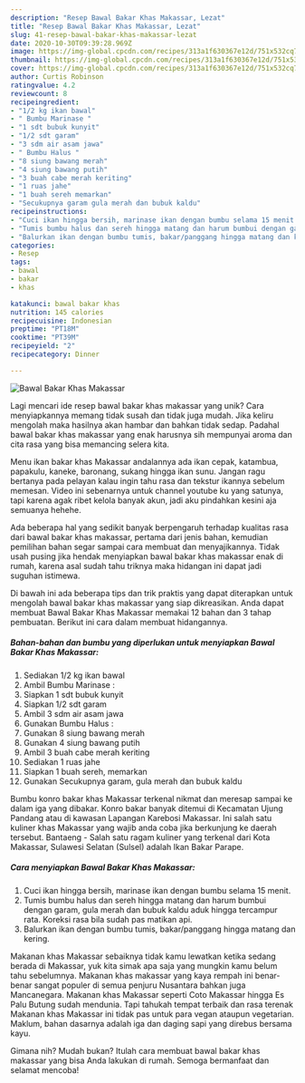 ```yaml
---
description: "Resep Bawal Bakar Khas Makassar, Lezat"
title: "Resep Bawal Bakar Khas Makassar, Lezat"
slug: 41-resep-bawal-bakar-khas-makassar-lezat
date: 2020-10-30T09:39:28.969Z
image: https://img-global.cpcdn.com/recipes/313a1f630367e12d/751x532cq70/bawal-bakar-khas-makassar-foto-resep-utama.jpg
thumbnail: https://img-global.cpcdn.com/recipes/313a1f630367e12d/751x532cq70/bawal-bakar-khas-makassar-foto-resep-utama.jpg
cover: https://img-global.cpcdn.com/recipes/313a1f630367e12d/751x532cq70/bawal-bakar-khas-makassar-foto-resep-utama.jpg
author: Curtis Robinson
ratingvalue: 4.2
reviewcount: 8
recipeingredient:
- "1/2 kg ikan bawal"
- " Bumbu Marinase "
- "1 sdt bubuk kunyit"
- "1/2 sdt garam"
- "3 sdm air asam jawa"
- " Bumbu Halus "
- "8 siung bawang merah"
- "4 siung bawang putih"
- "3 buah cabe merah keriting"
- "1 ruas jahe"
- "1 buah sereh memarkan"
- "Secukupnya garam gula merah dan bubuk kaldu"
recipeinstructions:
- "Cuci ikan hingga bersih, marinase ikan dengan bumbu selama 15 menit."
- "Tumis bumbu halus dan sereh hingga matang dan harum bumbui dengan garam, gula merah dan bubuk kaldu aduk hingga tercampur rata. Koreksi rasa bila sudah pas matikan api."
- "Balurkan ikan dengan bumbu tumis, bakar/panggang hingga matang dan kering."
categories:
- Resep
tags:
- bawal
- bakar
- khas

katakunci: bawal bakar khas 
nutrition: 145 calories
recipecuisine: Indonesian
preptime: "PT18M"
cooktime: "PT39M"
recipeyield: "2"
recipecategory: Dinner

---
```



![Bawal Bakar Khas Makassar](https://img-global.cpcdn.com/recipes/313a1f630367e12d/751x532cq70/bawal-bakar-khas-makassar-foto-resep-utama.jpg)

Lagi mencari ide resep bawal bakar khas makassar yang unik? Cara menyiapkannya memang tidak susah dan tidak juga mudah. Jika keliru mengolah maka hasilnya akan hambar dan bahkan tidak sedap. Padahal bawal bakar khas makassar yang enak harusnya sih mempunyai aroma dan cita rasa yang bisa memancing selera kita.

Menu ikan bakar khas Makassar andalannya ada ikan cepak, katambua, papakulu, kaneke, baronang, sukang hingga ikan sunu. Jangan ragu bertanya pada pelayan kalau ingin tahu rasa dan tekstur ikannya sebelum memesan. Video ini sebenarnya untuk channel youtube ku yang satunya, tapi karena agak ribet kelola banyak akun, jadi aku pindahkan kesini aja semuanya hehehe.

Ada beberapa hal yang sedikit banyak berpengaruh terhadap kualitas rasa dari bawal bakar khas makassar, pertama dari jenis bahan, kemudian pemilihan bahan segar sampai cara membuat dan menyajikannya. Tidak usah pusing jika hendak menyiapkan bawal bakar khas makassar enak di rumah, karena asal sudah tahu triknya maka hidangan ini dapat jadi suguhan istimewa.


Di bawah ini ada beberapa tips dan trik praktis yang dapat diterapkan untuk mengolah bawal bakar khas makassar yang siap dikreasikan. Anda dapat membuat Bawal Bakar Khas Makassar memakai 12 bahan dan 3 tahap pembuatan. Berikut ini cara dalam membuat hidangannya.

<!--inarticleads1-->

##### Bahan-bahan dan bumbu yang diperlukan untuk menyiapkan Bawal Bakar Khas Makassar:

1. Sediakan 1/2 kg ikan bawal
1. Ambil  Bumbu Marinase :
1. Siapkan 1 sdt bubuk kunyit
1. Siapkan 1/2 sdt garam
1. Ambil 3 sdm air asam jawa
1. Gunakan  Bumbu Halus :
1. Gunakan 8 siung bawang merah
1. Gunakan 4 siung bawang putih
1. Ambil 3 buah cabe merah keriting
1. Sediakan 1 ruas jahe
1. Siapkan 1 buah sereh, memarkan
1. Gunakan Secukupnya garam, gula merah dan bubuk kaldu


Bumbu konro bakar khas Makassar terkenal nikmat dan meresap sampai ke dalam iga yang dibakar. Konro bakar banyak ditemui di Kecamatan Ujung Pandang atau di kawasan Lapangan Karebosi Makassar. Ini salah satu kuliner khas Makassar yang wajib anda coba jika berkunjung ke daerah tersebut. Bantaeng - Salah satu ragam kuliner yang terkenal dari Kota Makassar, Sulawesi Selatan (Sulsel) adalah Ikan Bakar Parape. 

<!--inarticleads2-->

##### Cara menyiapkan Bawal Bakar Khas Makassar:

1. Cuci ikan hingga bersih, marinase ikan dengan bumbu selama 15 menit.
1. Tumis bumbu halus dan sereh hingga matang dan harum bumbui dengan garam, gula merah dan bubuk kaldu aduk hingga tercampur rata. Koreksi rasa bila sudah pas matikan api.
1. Balurkan ikan dengan bumbu tumis, bakar/panggang hingga matang dan kering.


Makanan khas Makassar sebaiknya tidak kamu lewatkan ketika sedang berada di Makassar, yuk kita simak apa saja yang mungkin kamu belum tahu sebelumnya. Makanan khas makassar yang kaya rempah ini benar-benar sangat populer di semua penjuru Nusantara bahkan juga Mancanegara. Makanan khas Makassar seperti Coto Makassar hingga Es Palu Butung sudah mendunia. Tapi tahukah tempat terbaik dan rasa terenak Makanan khas Makassar ini tidak pas untuk para vegan ataupun vegetarian. Maklum, bahan dasarnya adalah iga dan daging sapi yang direbus bersama kayu. 

Gimana nih? Mudah bukan? Itulah cara membuat bawal bakar khas makassar yang bisa Anda lakukan di rumah. Semoga bermanfaat dan selamat mencoba!
